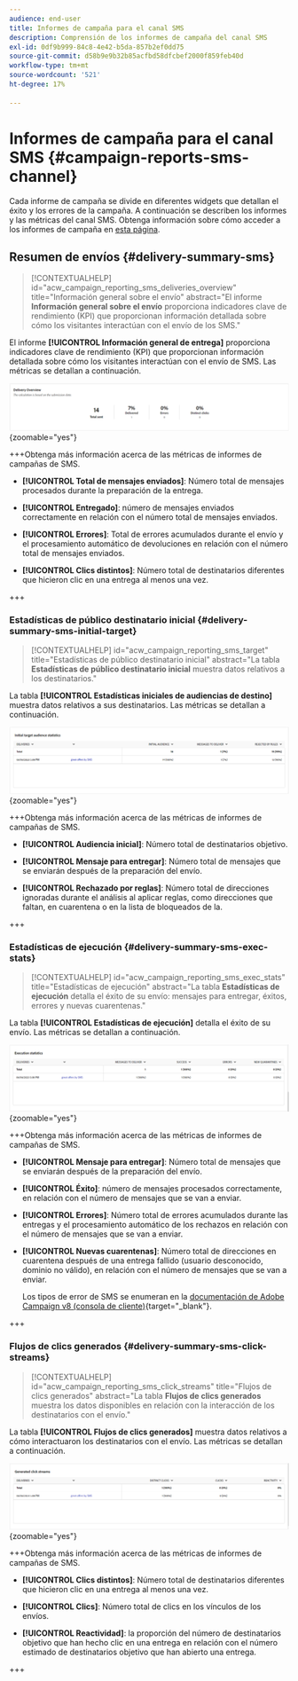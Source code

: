 ```yaml
---
audience: end-user
title: Informes de campaña para el canal SMS
description: Comprensión de los informes de campaña del canal SMS
exl-id: 0df9b999-84c8-4e42-b5da-857b2ef0dd75
source-git-commit: d58b9e9b32b85acfbd58dfcbef2000f859feb40d
workflow-type: tm+mt
source-wordcount: '521'
ht-degree: 17%

---
```


# Informes de campaña para el canal SMS {#campaign-reports-sms-channel}

Cada informe de campaña se divide en diferentes widgets que detallan el éxito y los errores de la campaña. A continuación se describen los informes y las métricas del canal SMS. Obtenga información sobre cómo acceder a los informes de campaña en [esta página](campaign-reports.md).

## Resumen de envíos {#delivery-summary-sms}

>[!CONTEXTUALHELP]
>id="acw_campaign_reporting_sms_deliveries_overview"
>title="Información general sobre el envío"
>abstract="El informe **Información general sobre el envío** proporciona indicadores clave de rendimiento (KPI) que proporcionan información detallada sobre cómo los visitantes interactúan con el envío de los SMS."

El informe **[!UICONTROL Información general de entrega]** proporciona indicadores clave de rendimiento (KPI) que proporcionan información detallada sobre cómo los visitantes interactúan con el envío de SMS. Las métricas se detallan a continuación.

![Informe de descripción general de envío que muestra las métricas de SMS](assets/campaign_report_sms_1.png){zoomable="yes"}

+++Obtenga más información acerca de las métricas de informes de campañas de SMS.

* **[!UICONTROL Total de mensajes enviados]**: Número total de mensajes procesados durante la preparación de la entrega.

* **[!UICONTROL Entregado]**: número de mensajes enviados correctamente en relación con el número total de mensajes enviados.

* **[!UICONTROL Errores]**: Total de errores acumulados durante el envío y el procesamiento automático de devoluciones en relación con el número total de mensajes enviados.

* **[!UICONTROL Clics distintos]**: Número total de destinatarios diferentes que hicieron clic en una entrega al menos una vez.

+++

### Estadísticas de público destinatario inicial {#delivery-summary-sms-initial-target}

>[!CONTEXTUALHELP]
>id="acw_campaign_reporting_sms_target"
>title="Estadísticas de público destinatario inicial"
>abstract="La tabla **Estadísticas de público destinatario inicial** muestra datos relativos a los destinatarios."

La tabla **[!UICONTROL Estadísticas iniciales de audiencias de destino]** muestra datos relativos a sus destinatarios. Las métricas se detallan a continuación.

![Tabla de estadísticas de audiencias de destino inicial que muestra los datos del destinatario](assets/campaign_report_sms_2.png){zoomable="yes"}

+++Obtenga más información acerca de las métricas de informes de campañas de SMS.

* **[!UICONTROL Audiencia inicial]**: Número total de destinatarios objetivo.

* **[!UICONTROL Mensaje para entregar]**: Número total de mensajes que se enviarán después de la preparación del envío.

* **[!UICONTROL Rechazado por reglas]**: Número total de direcciones ignoradas durante el análisis al aplicar reglas, como direcciones que faltan, en cuarentena o en la lista de bloqueados de la.

+++

### Estadísticas de ejecución {#delivery-summary-sms-exec-stats}

>[!CONTEXTUALHELP]
>id="acw_campaign_reporting_sms_exec_stats"
>title="Estadísticas de ejecución"
>abstract="La tabla **Estadísticas de ejecución** detalla el éxito de su envío: mensajes para entregar, éxitos, errores y nuevas cuarentenas."

La tabla **[!UICONTROL Estadísticas de ejecución]** detalla el éxito de su envío. Las métricas se detallan a continuación.

![Tabla de estadísticas de ejecución que muestra las métricas de éxito de envío](assets/campaign_report_sms_3.png){zoomable="yes"}

+++Obtenga más información acerca de las métricas de informes de campañas de SMS.

* **[!UICONTROL Mensaje para entregar]**: Número total de mensajes que se enviarán después de la preparación del envío.

* **[!UICONTROL Éxito]**: número de mensajes procesados correctamente, en relación con el número de mensajes que se van a enviar.

* **[!UICONTROL Errores]**: Número total de errores acumulados durante las entregas y el procesamiento automático de los rechazos en relación con el número de mensajes que se van a enviar.

* **[!UICONTROL Nuevas cuarentenas]**: Número total de direcciones en cuarentena después de una entrega fallido (usuario desconocido, dominio no válido), en relación con el número de mensajes que se van a enviar.

  Los tipos de error de SMS se enumeran en la [documentación de Adobe Campaign v8 (consola de cliente)](https://experienceleague.adobe.com/docs/campaign/campaign-v8/send/failures/delivery-failures.html?lang=es#sms-quarantines){target="_blank"}.

+++

### Flujos de clics generados {#delivery-summary-sms-click-streams}

>[!CONTEXTUALHELP]
>id="acw_campaign_reporting_sms_click_streams"
>title="Flujos de clics generados"
>abstract="La tabla **Flujos de clics generados** muestra los datos disponibles en relación con la interacción de los destinatarios con el envío."

La tabla **[!UICONTROL Flujos de clics generados]** muestra datos relativos a cómo interactuaron los destinatarios con el envío. Las métricas se detallan a continuación.

![Tabla de flujos de clics generados que muestra los datos de interacción del destinatario](assets/campaign_report_sms_4.png){zoomable="yes"}

+++Obtenga más información acerca de las métricas de informes de campañas de SMS.

* **[!UICONTROL Clics distintos]**: Número total de destinatarios diferentes que hicieron clic en una entrega al menos una vez.

* **[!UICONTROL Clics]**: Número total de clics en los vínculos de los envíos.

* **[!UICONTROL Reactividad]**: la proporción del número de destinatarios objetivo que han hecho clic en una entrega en relación con el número estimado de destinatarios objetivo que han abierto una entrega.

+++